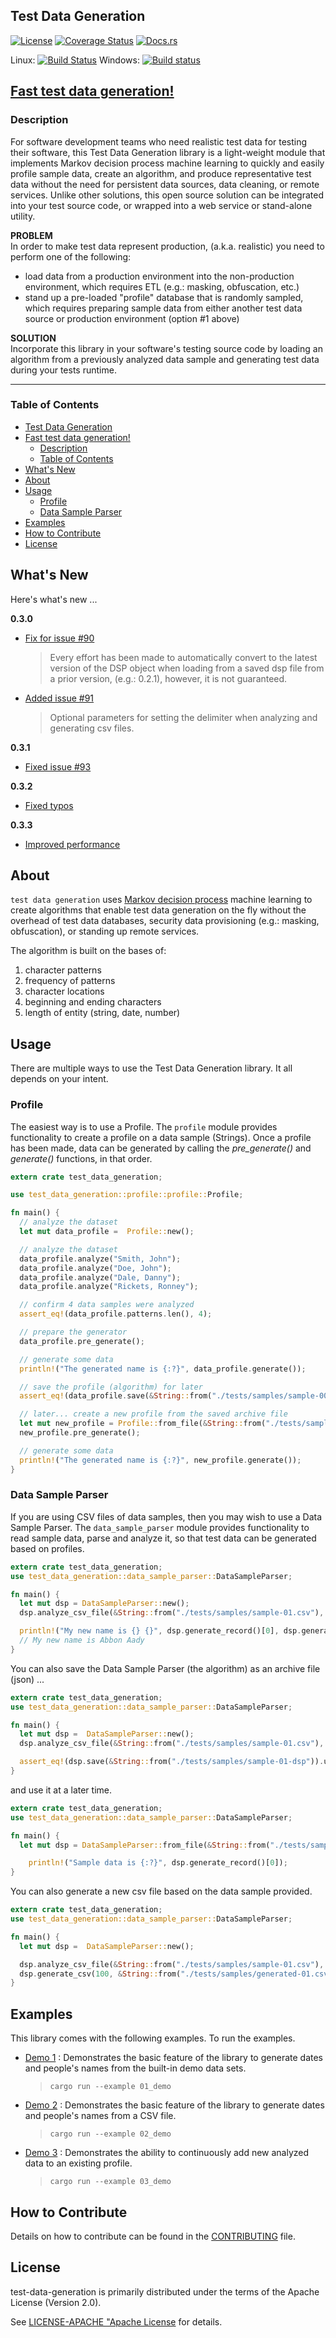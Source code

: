 ## Test Data Generation
[![License](https://img.shields.io/badge/License-Apache%202.0-blue.svg)](https://opensource.org/licenses/Apache-2.0)
[![Coverage Status](https://coveralls.io/repos/github/dsietz/test-data-generation/badge.svg?branch=master)](https://coveralls.io/github/dsietz/test-data-generation?branch=master)
[![Docs.rs](https://docs.rs/test-data-generation/badge.svg)](https://docs.rs/test-data-generation)

Linux: [![Build Status](https://github.com/dsietz/test-data-generation/actions/workflows/master.yaml/badge.svg)](https://github.com/dsietz/test-data-generation/actions/workflows/master.yaml)
Windows: [![Build status](https://ci.appveyor.com/api/projects/status/uw58v5t8ynwj8s8o/branch/master?svg=true)](https://ci.appveyor.com/project/dsietz/test-data-generation/branch/master)

## [Fast test data generation!](#head1234)

### Description
For software development teams who need realistic test data for testing their software, this Test Data Generation library is a light-weight module that implements Markov decision process machine learning to quickly and easily profile sample data, create an algorithm, and produce representative test data without the need for persistent data sources, data cleaning, or remote services. Unlike other solutions, this open source solution can be integrated into your test source code, or wrapped into a web service or stand-alone utility.   

**PROBLEM**
</br>
In order to make test data represent production, (a.k.a. realistic) you need to perform one of the following:
+ load data from a production environment into the non-production environment, which requires ETL (e.g.: masking, obfuscation, etc.)
+ stand up a pre-loaded "profile" database that is randomly sampled, which requires preparing sample data from either another test data source
or production environment (option #1 above)

**SOLUTION**
</br>
 Incorporate this library in your software's testing source code by loading an algorithm from a previously analyzed data sample and generating
 test data during your tests runtime.

---

### Table of Contents
- [Test Data Generation](#test-data-generation)
- [Fast test data generation!](#fast-test-data-generation)
  - [Description](#description)
  - [Table of Contents](#table-of-contents)
- [What's New](#whats-new)
- [About](#about)
- [Usage](#usage)
  - [Profile](#profile)
  - [Data Sample Parser](#data-sample-parser)
- [Examples](#examples)
- [How to Contribute](#how-to-contribute)
- [License](#license)

## What's New

Here's what's new ...

**0.3.0**
+ [Fix for issue #90](https://github.com/dsietz/test-data-generation/issues/90)
  > Every effort has been made to automatically convert to the latest version of the DSP object when loading from a saved dsp file from a prior version, (e.g.: 0.2.1), however, it is not guaranteed.
+ [Added issue #91](https://github.com/dsietz/test-data-generation/issues/91)
  > Optional parameters for setting the delimiter when analyzing and generating csv files.

**0.3.1**  
+ [Fixed issue #93](https://github.com/dsietz/test-data-generation/issues/93)  

**0.3.2** 
+ [Fixed typos](https://github.com/dsietz/test-data-generation/pull/95)

**0.3.3**
+ [Improved performance](https://github.com/dsietz/test-data-generation/pull/98)

## About

`test data generation` uses [Markov decision process](https://en.wikipedia.org/wiki/Markov_decision_process) machine learning to create algorithms that enable test data generation on the fly without the overhead
of test data databases, security data provisioning (e.g.: masking, obfuscation), or standing up remote services.

The algorithm is built on the bases of:
1. character patterns
2. frequency of patterns
3. character locations
4. beginning and ending characters
5. length of entity (string, date, number)

## Usage

There are multiple ways to use the Test Data Generation library. It all depends on your intent.

### Profile

The easiest way is to use a Profile. The `profile` module provides functionality to create a profile on a data sample (Strings).
Once a profile has been made, data can be generated by calling the _pre_generate()_ and _generate()_ functions, in that order.

```rust
extern crate test_data_generation;

use test_data_generation::profile::profile::Profile;

fn main() {
  // analyze the dataset
  let mut data_profile =  Profile::new();

  // analyze the dataset
  data_profile.analyze("Smith, John");
  data_profile.analyze("Doe, John");
  data_profile.analyze("Dale, Danny");
  data_profile.analyze("Rickets, Ronney");

  // confirm 4 data samples were analyzed   		
  assert_eq!(data_profile.patterns.len(), 4);

  // prepare the generator
  data_profile.pre_generate();

  // generate some data
  println!("The generated name is {:?}", data_profile.generate());

  // save the profile (algorithm) for later
  assert_eq!(data_profile.save(&String::from("./tests/samples/sample-00-profile")).unwrap(), true);

  // later... create a new profile from the saved archive file
  let mut new_profile = Profile::from_file(&String::from("./tests/samples/sample-00-profile"));
  new_profile.pre_generate();

  // generate some data
  println!("The generated name is {:?}", new_profile.generate());
}
```

### Data Sample Parser

If you are using CSV files of data samples, then you may wish to use a Data Sample Parser.
The `data_sample_parser` module provides functionality to read sample data, parse and analyze it, so that test data can be generated based on profiles.

```rust
extern crate test_data_generation;
use test_data_generation::data_sample_parser::DataSampleParser;

fn main() {
  let mut dsp = DataSampleParser::new();
  dsp.analyze_csv_file(&String::from("./tests/samples/sample-01.csv"), None).unwrap();

  println!("My new name is {} {}", dsp.generate_record()[0], dsp.generate_record()[1]);
  // My new name is Abbon Aady
}
```

You can also save the Data Sample Parser (the algorithm) as an archive file (json) ...

```rust
extern crate test_data_generation;
use test_data_generation::data_sample_parser::DataSampleParser;

fn main() {
  let mut dsp =  DataSampleParser::new();  
  dsp.analyze_csv_file(&String::from("./tests/samples/sample-01.csv"), None).unwrap();

  assert_eq!(dsp.save(&String::from("./tests/samples/sample-01-dsp")).unwrap(), true);
}
```

and use it at a later time.

```rust
extern crate test_data_generation;
use test_data_generation::data_sample_parser::DataSampleParser;

fn main() {
  let mut dsp = DataSampleParser::from_file(&String::from("./tests/samples/sample-01-dsp"));

	println!("Sample data is {:?}", dsp.generate_record()[0]);
}
```

You can also generate a new csv file based on the data sample provided.

```rust
extern crate test_data_generation;
use test_data_generation::data_sample_parser::DataSampleParser;

fn main() {
  let mut dsp =  DataSampleParser::new();  

  dsp.analyze_csv_file(&String::from("./tests/samples/sample-01.csv"), None).unwrap();
  dsp.generate_csv(100, &String::from("./tests/samples/generated-01.csv"), None).unwrap();
}
```

## Examples

This library comes with the following examples. To run the examples.
+ [Demo 1](https://github.com/dsietz/test-data-generation/blob/master/examples/01_demo.rs) : Demonstrates the basic feature of the library to generate dates and people's names from the built-in demo data sets. 
   > `cargo run --example 01_demo`
+ [Demo 2](https://github.com/dsietz/test-data-generation/blob/master/examples/02_demo.rs) : Demonstrates the basic feature of the library to generate dates and people's names from a CSV file.
   > `cargo run --example 02_demo`
+ [Demo 3](https://github.com/dsietz/test-data-generation/blob/master/examples/03_demo.rs) : Demonstrates the ability to continuously add new analyzed data to an existing profile. 
   > `cargo run --example 03_demo`

## How to Contribute

Details on how to contribute can be found in the [CONTRIBUTING](./CONTRIBUTING.md) file.

## License

test-data-generation is primarily distributed under the terms of the Apache License (Version 2.0).

See [LICENSE-APACHE "Apache License](./LICENSE-APACHE) for details.
